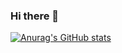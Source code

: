 ### Hi there 👋
[![Anurag's GitHub stats](https://github-readme-stats.vercel.app/api?username=BehnamSamadi)](https://github.com/anuraghazra/github-readme-stats)
<!--
**BehnamSamadi/BehnamSamadi** is a ✨ _special_ ✨ repository because its `README.md` (this file) appears on your GitHub profile.

Here are some ideas to get you started:

- 🔭 I’m currently working on ...
- 🌱 I’m currently learning ...
- 👯 I’m looking to collaborate on ...
- 🤔 I’m looking for help with ...
- 💬 Ask me about ...
- 📫 How to reach me: ...
- 😄 Pronouns: ...
- ⚡ Fun fact: ...
-->
